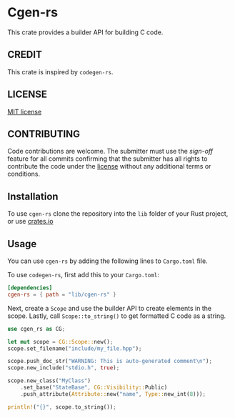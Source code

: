 # Cgen-rs

This crate provides a builder API for building C code.

## CREDIT

This crate is inspired by `codegen-rs`.

## LICENSE

[MIT license](LICENSE)

## CONTRIBUTING

Code contributions are welcome. The submitter must use the *sign-off* feature
for all commits confirming that the submitter has all rights to contribute
the code under the [license](LICENSE) without any additional terms or conditions.

## Installation

To use `cgen-rs` clone the repository into the `lib` folder of your Rust project,
or use [crates.io](https://crates.io)

## Usage

You can use `cgen-rs` by adding the following lines to `Cargo.toml` file.

To use `codegen-rs`, first add this to your `Cargo.toml`:

```toml
[dependencies]
cgen-rs = { path = "lib/cgen-rs" }
```

Next, create a `Scope` and use the builder API to create elements in the scope.
Lastly, call `Scope::to_string()` to get formatted C code as a string.

```rust
use cgen_rs as CG;

let mut scope = CG::Scope::new();
scope.set_filename("include/my_file.hpp");

scope.push_doc_str("WARNING: This is auto-generated comment\n");
scope.new_include("stdio.h", true);

scope.new_class("MyClass")
    .set_base("StateBase", CG::Visibility::Public)
    .push_attribute(Attribute::new("name", Type::new_int(8)));

println!("{}", scope.to_string());
```
